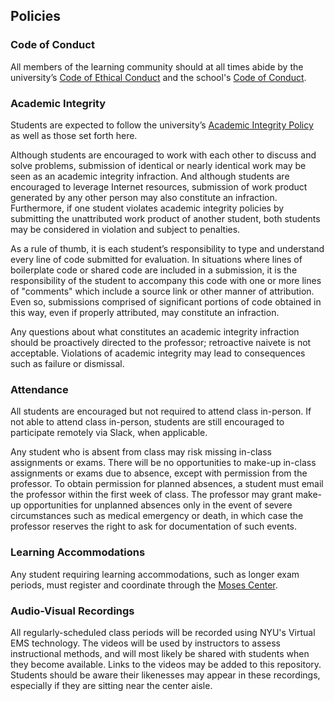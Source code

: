 ## Policies

### Code of Conduct

All members of the learning community should at all times abide by the university’s [Code of Ethical Conduct](https://www.nyu.edu/content/dam/nyu/compliance/documents/CodeOfEthicalConduct.NoQuestions.pdf.pdf) and the school's [Code of Conduct](http://www.stern.nyu.edu/sites/default/files/assets/documents/NYU_Stern_Code_of_Conduct%20Feb16.pdf).

### Academic Integrity

Students are expected to follow the university’s [Academic Integrity Policy](http://www.nyu.edu/about/policies-guidelines-compliance/policies-and-guidelines/academic-integrity-for-students-at-nyu.html) as well as those set forth here.

Although students are encouraged to work with each other to discuss and solve problems, submission of identical or nearly identical work may be seen as an academic integrity infraction. And although students are encouraged to leverage Internet resources, submission of work product generated by any other person may also constitute an infraction. Furthermore, if one student violates academic integrity policies by submitting the unattributed work product of another student, both students may be considered in violation and subject to penalties.

As a rule of thumb, it is each student’s responsibility to type and understand every line of code submitted for evaluation. In situations where lines of boilerplate code or shared code are included in a submission, it is the responsibility of the student to accompany this code with one or more lines of "comments" which include a source link or other manner of attribution. Even so, submissions comprised of significant portions of code obtained in this way, even if properly attributed, may constitute an infraction.

Any questions about what constitutes an academic integrity infraction should be proactively directed to the professor; retroactive naivete is not acceptable. Violations of academic integrity may lead to consequences such as failure or dismissal.

### Attendance

All students are encouraged but not required to attend class in-person. If not able to attend class in-person, students are still encouraged to participate remotely via Slack, when applicable.

Any student who is absent from class may risk missing in-class assignments or exams. There will be no opportunities to make-up in-class assignments or exams due to absence, except with permission from the professor. To obtain permission for planned absences, a student must email the professor within the first week of class. The professor may grant make-up opportunities for unplanned absences only in the event of severe circumstances such as medical emergency or death, in which case the professor reserves the right to ask for documentation of such events.

### Learning Accommodations

Any student requiring learning accommodations, such as longer exam periods, must register and coordinate through the [Moses Center](https://www.nyu.edu/students/communities-and-groups/students-with-disabilities.html).

### Audio-Visual Recordings

All regularly-scheduled class periods will be recorded using NYU's Virtual EMS technology. The videos will be used by instructors to assess instructional methods, and will most likely be shared with students when they become available. Links to the videos may be added to this repository. Students should be aware their likenesses may appear in these recordings, especially if they are sitting near the center aisle.
